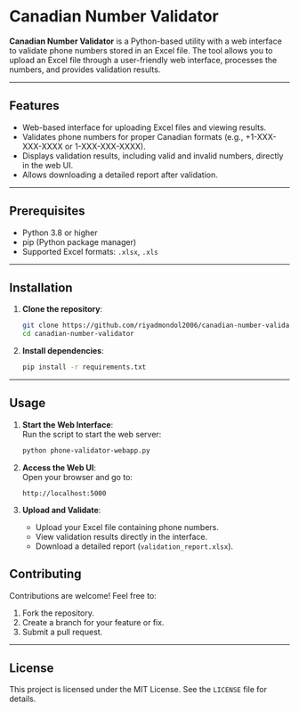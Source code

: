 
# Canadian Number Validator

**Canadian Number Validator** is a Python-based utility with a web interface to validate phone numbers stored in an Excel file. The tool allows you to upload an Excel file through a user-friendly web interface, processes the numbers, and provides validation results.

---

## Features
- Web-based interface for uploading Excel files and viewing results.
- Validates phone numbers for proper Canadian formats (e.g., +1-XXX-XXX-XXXX or 1-XXX-XXX-XXXX).
- Displays validation results, including valid and invalid numbers, directly in the web UI.
- Allows downloading a detailed report after validation.

---

## Prerequisites
- Python 3.8 or higher
- pip (Python package manager)
- Supported Excel formats: `.xlsx`, `.xls`

---

## Installation

1. **Clone the repository**:
   ```bash
   git clone https://github.com/riyadmondol2006/canadian-number-validator.git
   cd canadian-number-validator
   ```

2. **Install dependencies**:
   ```bash
   pip install -r requirements.txt
   ```

---

## Usage

1. **Start the Web Interface**:  
   Run the script to start the web server:
   ```bash
   python phone-validator-webapp.py
   ```

2. **Access the Web UI**:  
   Open your browser and go to:
   ```
   http://localhost:5000
   ```

3. **Upload and Validate**:
   - Upload your Excel file containing phone numbers.
   - View validation results directly in the interface.
   - Download a detailed report (`validation_report.xlsx`).


## Contributing
Contributions are welcome! Feel free to:
1. Fork the repository.
2. Create a branch for your feature or fix.
3. Submit a pull request.

---

## License
This project is licensed under the MIT License. See the `LICENSE` file for details.
